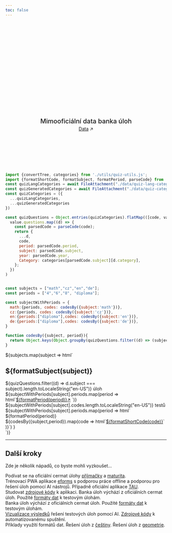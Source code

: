 ```yaml
---
toc: false
---
```


<div class="hero">
  <h1>Cermat úlohy</h1>
  <h2>Mimooficiální data banka úloh</h2>
  <a href="https://cermat.cz/">Data<span style="display: inline-block; margin-left: 0.25rem;">↗︎</span></a>
</a>
</div>

```js
import {convertTree, categories} from './utils/quiz-utils.js';
import {formatShortCode, formatSubject, formatPeriod, parseCode} from './utils/quizes.js';
const quizLangCategories = await FileAttachment("./data/quiz-lang-categories.json").json();
const quizGeneratedCategories = await FileAttachment("./data/quiz-categories.json").json();
const quizCategories = ({
  ...quizLangCategories,
  ...quizGeneratedCategories
})

const quizQuestions = Object.entries(quizCategories).flatMap(([code, value]) =>
  value.questions.map((d) => {
    const parsedCode = parseCode(code);
    return {
      ...d,
      code,      
      period: parsedCode.period,      
      subject: parsedCode.subject,
      year: parsedCode.year,
      Category: categories[parsedCode.subject][d.category],
    };
  })
)


const subjects = ["math","cz","en","de"];
const periods = ["4","6","8", "diploma"];

const subjectWithPeriods = {
  math:{periods, codes: codesBy({subject:'math'})},
  cz:{periods, codes: codesBy({subject:'cz'})},
  en:{periods:["diploma"],codes: codesBy({subject:'en'})},
  de:{periods:["diploma"],codes: codesBy({subject:'de'})},
}

function codesBy({subject, period}){
  return Object.keys(Object.groupBy(quizQuestions.filter((d) => (subject == null || d.subject === subject) && (period == null || d.period === period)).sort((f,s) => s.year - f.year), ({code}) => code))
}
```


<!-- Cards with big numbers -->

<div class="grid grid-cols-4">
 ${subjects.map(subject => html`<div class="card grow">
    <h2><strong>${formatSubject(subject)}</strong></h2>
    <div class="v-stack v-stack--l">
    <div class="v-stack v-stack--s">
      <div>
        <span class="big">${quizQuestions.filter((d) => d.subject === subject).length.toLocaleString("en-US")}</span>
        <span>úloh</span>
      </div>
      <div class="h-stack h-stack--m h-stack--wrap">
      ${subjectWithPeriods[subject].periods.map(period => html`<a class="h-stack h-stack--xs" href="./quiz-picker-${subject}-${period}">${formatPeriod(period)}<span><span>↗︎</span><span></a>
        `)}
      </div>
     </div>
     <div class="v-stack v-stack--s">
      <div>
        <span class="big">${subjectWithPeriods[subject].codes.length.toLocaleString("en-US")}</span>
        <span>testů</span>    
      </div>
      <div class="h-stack h-stack--m h-stack--wrap">
      ${subjectWithPeriods[subject].periods.map(period => html`<div>${formatPeriod(period)}</div>${codesBy({subject,period}).map(code =>
          html`<a class="h-stack h-stack--xs" href="./form-${code}">${formatShortCode(code)}</a>`
        )}`)
      }
      </div>
    </div>
    </div>
  </div>`)}
</div>




---

## Další kroky

Zde je několik nápadů, co byste mohli vyzkoušet…

<div class="grid grid-cols-4">
  <div class="card">
    Podívat se na oficiální cermat úlohy <a href="https://prijimacky.cermat.cz/">příjmačky</a> a <a href="https://maturita.cermat.cz/">maturita</a>.
  </div>
  <div class="card">
    Trénovací PWA aplikace <a href="https://www.eforms.cz/">eforms</a> s podporou práce offline a podporou pro řešení úloh pomocí AI nástrojů. Případně oficiální aplikace <a href="https://tau.cermat.cz/">TAU</a>.
  </div>
  <div class="card">
    Studovat <a href="https://github.com/rsamec/cermat-quiz">zdrojové kódy</a> k aplikaci. Banka úloh výchází z oficiálních cermat úloh. Použité <a href="https://github.com/rsamec/cermat">formáty dat</a> k testovým úlohám.
  </div>
  <div class="card">
     Banka úloh výchází z oficiálních cermat úloh. Použité <a href="https://github.com/rsamec/cermat">formáty dat</a> k testovým úlohám.
  </div>
  <div class="card">
     <a href="https://observablehq.com/@rsamec/cermat-vysledky-ai">Vizualizace výsledků</a> řešení testových úloh pomocí AI. <a href="https://github.com/rsamec/cermat">Zdrojové kódy</a> k automatizovanému spuštění.
  </div>
  <div class="card">
     Příklady využítí formátů dat. Řešení úloh z <a href="https://observablehq.com/@rsamec/c9a-2024">češtiny</a>. Řešení úloh z <a href="https://observablehq.com/@rsamec/m9c-2024">geometrie</a>. 
  </div>
</div>

<style>

.hero {
  display: flex;
  flex-direction: column;
  align-items: center;
  font-family: var(--sans-serif);
  margin: 4rem 0 8rem;
  text-wrap: balance;
  text-align: center;
}

.hero h1 {
  margin: 1rem 0;
  padding: 1rem 0;
  max-width: none;
  font-size: 14vw;
  font-weight: 900;
  line-height: 1;
  background: linear-gradient(30deg, var(--theme-foreground-focus), currentColor);
  -webkit-background-clip: text;
  -webkit-text-fill-color: transparent;
  background-clip: text;
}

.hero h2 {
  margin: 0;
  max-width: 34em;
  font-size: 20px;
  font-style: initial;
  font-weight: 500;
  line-height: 1.5;
  color: var(--theme-foreground-muted);
}

@media (min-width: 640px) {
  .hero h1 {
    font-size: 90px;
  }
}

</style>
